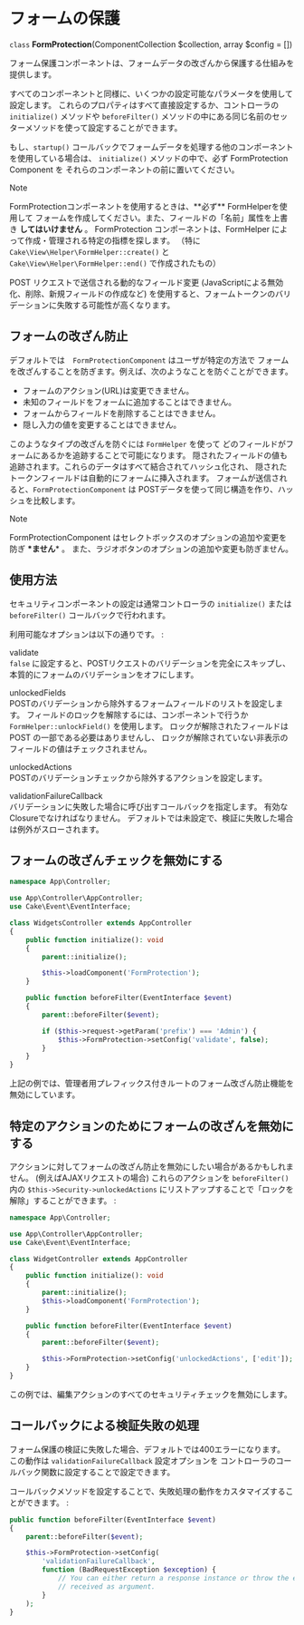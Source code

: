 # フォームの保護

`class` **FormProtection**(ComponentCollection $collection, array $config = [])

フォーム保護コンポーネントは、フォームデータの改ざんから保護する仕組みを提供します。

すべてのコンポーネントと同様に、いくつかの設定可能なパラメータを使用して設定します。
これらのプロパティはすべて直接設定するか、コントローラの `initialize()` メソッドや
`beforeFilter()` メソッドの中にある同じ名前のセッターメソッドを使って設定することができます。

もし、`startup()` コールバックでフォームデータを処理する他のコンポーネントを使用している場合は、
`initialize()` メソッドの中で、必ず FormProtection Component を
それらのコンポーネントの前に置いてください。

> [!NOTE]
> FormProtectionコンポーネントを使用するときは、\*\*必ず\*\* FormHelperを使用して
> フォームを作成してください。また、フィールドの「名前」属性を上書き **してはいけません** 。
> FormProtection コンポーネントは、FormHelper によって作成・管理される特定の指標を探します。
> （特に `Cake\View\Helper\FormHelper::create()` と
> `Cake\View\Helper\FormHelper::end()` で作成されたもの）
>
> POST リクエストで送信される動的なフィールド変更
> (JavaScriptによる無効化、削除、新規フィールドの作成など)
> を使用すると、フォームトークンのバリデーションに失敗する可能性が高くなります。

## フォームの改ざん防止

デフォルトでは　`FormProtectionComponent` はユーザが特定の方法で
フォームを改ざんすることを防ぎます。例えば、次のようなことを防ぐことができます。

- フォームのアクション(URL)は変更できません。
- 未知のフィールドをフォームに追加することはできません。
- フォームからフィールドを削除することはできません。
- 隠し入力の値を変更することはできません。

このようなタイプの改ざんを防ぐには `FormHelper` を使って
どのフィールドがフォームにあるかを追跡することで可能になります。
隠されたフィールドの値も追跡されます。これらのデータはすべて結合されてハッシュ化され、
隠されたトークンフィールドは自動的にフォームに挿入されます。
フォームが送信されると、`FormProtectionComponent` は
POSTデータを使って同じ構造を作り、ハッシュを比較します。

> [!NOTE]
> FormProtectionComponent はセレクトボックスのオプションの追加や変更を防ぎ **\*ません**\* 。
> また、ラジオボタンのオプションの追加や変更も防ぎません。

## 使用方法

セキュリティコンポーネントの設定は通常コントローラの
`initialize()` または `beforeFilter()` コールバックで行われます。

利用可能なオプションは以下の通りです。 :

validate  
`false` に設定すると、POSTリクエストのバリデーションを完全にスキップし、
本質的にフォームのバリデーションをオフにします。

unlockedFields  
POSTのバリデーションから除外するフォームフィールドのリストを設定します。
フィールドのロックを解除するには、コンポーネントで行うか
`FormHelper::unlockField()` を使用します。
ロックが解除されたフィールドは POST の一部である必要はありませんし、
ロックが解除されていない非表示のフィールドの値はチェックされません。

unlockedActions  
POSTのバリデーションチェックから除外するアクションを設定します。

validationFailureCallback  
バリデーションに失敗した場合に呼び出すコールバックを指定します。
有効なClosureでなければなりません。
デフォルトでは未設定で、検証に失敗した場合は例外がスローされます。

## フォームの改ざんチェックを無効にする

``` php
namespace App\Controller;

use App\Controller\AppController;
use Cake\Event\EventInterface;

class WidgetsController extends AppController
{
    public function initialize(): void
    {
        parent::initialize();

        $this->loadComponent('FormProtection');
    }

    public function beforeFilter(EventInterface $event)
    {
        parent::beforeFilter($event);

        if ($this->request->getParam('prefix') === 'Admin') {
            $this->FormProtection->setConfig('validate', false);
        }
    }
}
```

上記の例では、管理者用プレフィックス付きルートのフォーム改ざん防止機能を無効にしています。

## 特定のアクションのためにフォームの改ざんを無効にする

アクションに対してフォームの改ざん防止を無効にしたい場合があるかもしれません。
(例えばAJAXリクエストの場合)
これらのアクションを `beforeFilter()` 内の `$this->Security->unlockedActions`
にリストアップすることで「ロックを解除」することができます。 :

``` php
namespace App\Controller;

use App\Controller\AppController;
use Cake\Event\EventInterface;

class WidgetController extends AppController
{
    public function initialize(): void
    {
        parent::initialize();
        $this->loadComponent('FormProtection');
    }

    public function beforeFilter(EventInterface $event)
    {
        parent::beforeFilter($event);

        $this->FormProtection->setConfig('unlockedActions', ['edit']);
    }
}
```

この例では、編集アクションのすべてのセキュリティチェックを無効にします。

## コールバックによる検証失敗の処理

フォーム保護の検証に失敗した場合、デフォルトでは400エラーになります。
この動作は `validationFailureCallback` 設定オプションを
コントローラのコールバック関数に設定することで設定できます。

コールバックメソッドを設定することで、失敗処理の動作をカスタマイズすることができます。 :

``` php
public function beforeFilter(EventInterface $event)
{
    parent::beforeFilter($event);

    $this->FormProtection->setConfig(
        'validationFailureCallback',
        function (BadRequestException $exception) {
            // You can either return a response instance or throw the exception
            // received as argument.
        }
    );
}
```
